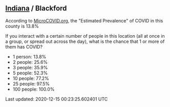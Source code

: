 
## [Indiana](/united-states/indiana) / Blackford

According to [MicroCOVID.org](http://microcovid.org),
the "Estimated Prevalence" of COVID in this county is 13.8%

If you interact with a certain number of people in this location
(all at once in a group, or spread out across the day), what is the chance that
1 or more of them has COVID?

- 1 person: 13.8%
- 2 people: 25.6%
- 3 people: 35.9%
- 5 people: 52.3%
- 10 people: 77.2%
- 25 people: 97.5%
- 100 people: 100.0%

Last updated: 2020-12-15 00:23:25.602401 UTC
